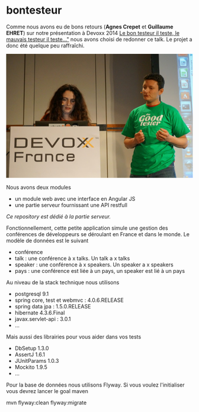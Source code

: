 bontesteur
==========

Comme nous avons eu de bons retours (**Agnes Crepet** et **Guillaume EHRET**) sur notre présentation à Devoxx 2014  <a href="http://cfp.devoxx.fr/devoxxfr2014/talk/BBV-277/Le%20bon%20testeur%20il%20teste....%20et%20le%20mauvais%20testeur%20il%20teste%20aussi...">Le bon testeur il teste, le mauvais testeur il teste..."</a> nous avons choisi de redonner ce talk. Le projet a donc été quelque peu raffraîchi.

<img src="https://github.com/javamind/bontesteurweb/blob/master/app/images/us.jpg?raw=true"/>

Nous avons deux modules

* un module web avec une interface en Angular JS
* une partie serveur fournissant une API restfull

_Ce repository est dédié à la partie serveur._

Fonctionnellement, cette petite application simule une gestion des conférences de développeurs se déroulant en France et dans le monde. Le modèle de données est le suivant

* conférence
* talk : une conférence à x talks. Un talk a x talks
* speaker : une conférence à x speakers. Un speaker a x speakers
* pays : une conférence est liée à un pays, un speaker est lié à un pays

Au niveau de la stack technique nous utilisons

* postgresql 9.1
* spring core, test et webmvc : 4.0.6.RELEASE
* spring data jpa : 1.5.0.RELEASE
* hibernate 4.3.6.Final
* javax.servlet-api : 3.0.1
* ...

Mais aussi des librairies pour vous aider dans vos tests

* DbSetup 1.3.0
* AssertJ 1.6.1
* JUnitParams 1.0.3
* Mockito 1.9.5
* ...

Pour la base de données nous utilisons Flyway. Si vous voulez l'initialiser vous devrez lancer le goal maven

mvn flyway:clean flyway:migrate

